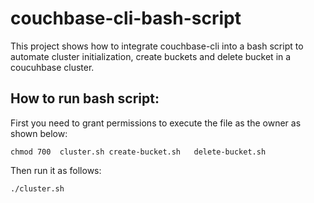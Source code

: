 # couchbase-cli-bash-script
This project shows how to integrate couchbase-cli into a bash script to automate cluster initialization, create buckets and delete bucket in a coucuhbase cluster.


## How to run bash script:    

First you need to grant permissions to execute the file as the owner as shown below:  

`chmod 700  cluster.sh create-bucket.sh   delete-bucket.sh` 

Then run it as follows:   

  `./cluster.sh`    
  
  

